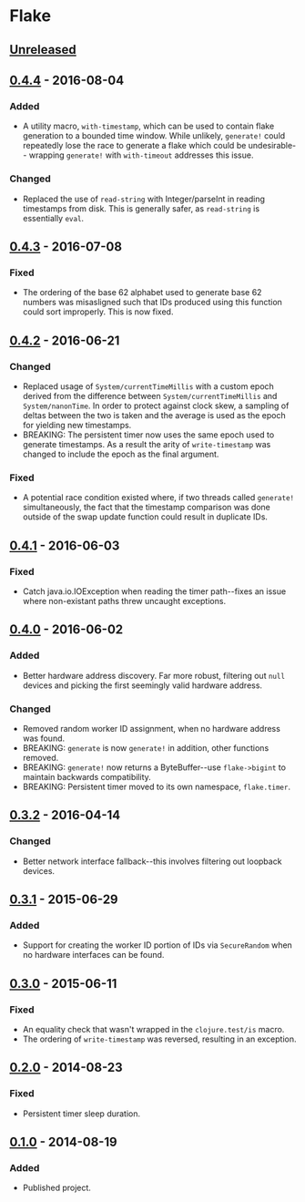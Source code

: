 # Flake

## [Unreleased]

## [0.4.4] - 2016-08-04
### Added
- A utility macro, `with-timestamp`, which can be used to contain flake
    generation to a bounded time window. While unlikely, `generate!` could
    repeatedly lose the race to generate a flake which could be undesirable--
    wrapping `generate!` with `with-timeout` addresses this issue.

### Changed
- Replaced the use of `read-string` with Integer/parseInt in reading timestamps
    from disk. This is generally safer, as `read-string` is essentially
    `eval`.

## [0.4.3] - 2016-07-08
### Fixed
- The ordering of the base 62 alphabet used to generate base 62 numbers was
misasligned such that IDs produced using this function could sort improperly.
This is now fixed.

## [0.4.2] - 2016-06-21
### Changed
- Replaced usage of `System/currentTimeMillis` with a custom epoch derived from
    the difference between `System/currentTimeMillis` and `System/nanonTime`.
    In order to protect against clock skew, a sampling of deltas between the
    two is taken and the average is used as the epoch for yielding new
    timestamps.
- BREAKING: The persistent timer now uses the same epoch used to generate
    timestamps. As a result the arity of `write-timestamp` was changed to
    include the epoch as the final argument.

### Fixed
- A potential race condition existed where, if two threads called `generate!`
    simultaneously, the fact that the timestamp comparison was done outside of
    the swap update function could result in duplicate IDs.

## [0.4.1] - 2016-06-03
### Fixed
- Catch java.io.IOException when reading the timer path--fixes an issue where
    non-existant paths threw uncaught exceptions.

## [0.4.0] - 2016-06-02
### Added
- Better hardware address discovery. Far more robust, filtering out `null`
devices and picking the first seemingly valid hardware address.

### Changed
- Removed random worker ID assignment, when no hardware address was found.
- BREAKING: `generate` is now `generate!` in addition, other functions removed.
- BREAKING: `generate!` now returns a ByteBuffer--use `flake->bigint` to
    maintain backwards compatibility.
- BREAKING: Persistent timer moved to its own namespace, `flake.timer`.

## [0.3.2] - 2016-04-14
### Changed
- Better network interface fallback--this involves filtering out loopback
devices.

## [0.3.1] - 2015-06-29
### Added
- Support for creating the worker ID portion of IDs via `SecureRandom` when
no hardware interfaces can be found.

## [0.3.0] - 2015-06-11
### Fixed
- An equality check that wasn't wrapped in the `clojure.test/is` macro.
- The ordering of `write-timestamp` was reversed, resulting in an exception.

## [0.2.0] - 2014-08-23
### Fixed
- Persistent timer sleep duration.

## [0.1.0] - 2014-08-19
### Added
- Published project.

[Unreleased]: https://github.com/maxcountryman/flake/compare/0.4.4...HEAD
[0.4.4]: https://github.com/maxcountryman/flake/compare/0.4.3...0.4.4
[0.4.3]: https://github.com/maxcountryman/flake/compare/0.4.2...0.4.3
[0.4.2]: https://github.com/maxcountryman/flake/compare/0.4.1...0.4.2
[0.4.1]: https://github.com/maxcountryman/flake/compare/0.4.0...0.4.1
[0.4.0]: https://github.com/maxcountryman/flake/compare/0.3.2...0.4.0
[0.3.2]: https://github.com/maxcountryman/flake/compare/0.3.1...0.3.2
[0.3.1]: https://github.com/maxcountryman/flake/compare/0.3.0...0.3.1
[0.3.0]: https://github.com/maxcountryman/flake/compare/0.2.0...0.3.0
[0.2.0]: https://github.com/maxcountryman/flake/compare/0.1.0...0.2.0
[0.1.0]: https://github.com/maxcountryman/flake/compare/0.1.0...0.1.0
